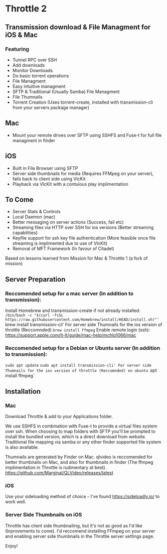 #  Throttle 2

## Transmission download & File Managment for iOS & Mac

### Featuring
- Tunnel RPC over SSH
- Add downloads
- Monitor Downloads
- Do basic torrent operations
- File Managment
- Easy intuitive managment
- SFTP & Traditional (Usually Samba) File Managment
- File Thumnails
- Torrent Creation (Uses torrent-create, installed with transmission-cli from your servers package manager)

## Mac
- Mount your remote drives over SFTP using SSHFS and Fuse-t for full file managment in finder

## iOS
- Built in File Browser using SFTP
- Server side thumbnails for media (Requires FFMpeg on your server), falls back to client side using VlcKit
- Playback via VlcKit with a contuious play implimentation

## To Come
- Server Stats & Controls
- Local Daemon (mac)
- Better messaging on server actions (Success, fail etc)
- Streaming files via HTTP over SSH for ios versions (Better streaming capabilities)
- Keyfile support for ssh key file authentication (More feasible once file streaming is implimented due to use of VlcKit)
- Removal of MFT Framework (In favour of Citadel)

Based on lessons learned from Mission for Mac & Throttle 1 (a fork of mission)

## Server Preparation

### Reccomended setup for a mac server (In addition to transmission):
Install Homebrew and transmission-create if not already installed:  
`/bin/bash -c "$(curl -fsSL https://raw.githubusercontent.com/Homebrew/install/HEAD/install.sh)"'
`brew install transmission-cli'
For server side Thumnails for the ios version of throttle (Reccomnded)
`brew install ffmpeg`
Enable remote login (ssh): https://support.apple.com/lt-lt/guide/mac-help/mchlp1066/mac

### Reccomended setup for a Debian or Ubuntu server (In addition to transmission):
`sudo apt update`
`sudo apt install transmission-cli'
For server side Thumnails for the ios version of throttle (Reccomnded) on ubuntu
`apt install ffmpeg`

## Installation

### Mac
Download Throttle & add to your Applications folder.

We use SSHFS in combination with Fuse-t to provide a virtual files system over ssh. When choosing to map folders with SFTP you'll be prompted to install the bundled version, which is a direct download from website.
Traditional file mapping via samba or any other finder supported file system is also available.

Thumnails are generated by Finder on Mac. qlvideo is reccomended for better thumbnails on Mac, and also for thumbnails in finder (The ffmpeg implimentation in Throttle is rudimentary at best).
https://github.com/Marginal/QLVideo/releases/latest


### iOS
Use your sideloading method of choice - I've found https://sideloadly.io/ to work well.

### Server Side Thumbnails on iOS
Throttle has client side thumbnailing, but it's not as good as I'd like (Inprovements to come). 
I'd reccomend installing FFmpeg on your server and enabling server side thumbnails in the Throttle server settings page.

Enjoy!
